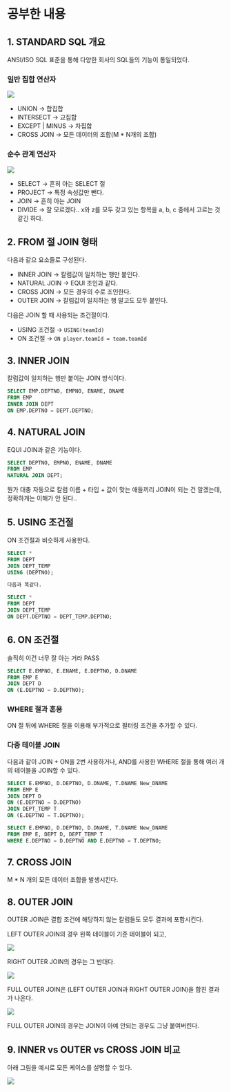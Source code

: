 # 공부한 내용

## 1. **STANDARD SQL 개요**

ANSI/ISO SQL 표준을 통해 다양한 회사의 SQL들의 기능이 통일되었다.

### 일반 집합 연산자

![](https://dataonair.or.kr/publishing/img/knowledge/SQL_200.jpg)

- UNION → 합집합
- INTERSECT → 교집합
- EXCEPT | MINUS → 차집합
- CROSS JOIN -> 모든 데이터의 조합(M * N개의 조합)

### 순수 관계 연산자

![](https://dataonair.or.kr/publishing/img/knowledge/SQL_201.jpg)

- SELECT → 흔히 아는 SELECT 절
- PROJECT → 특정 속성값만 뺀다.
- JOIN → 흔히 아는 JOIN
- DIVIDE → 잘 모르겠다.. x와 z를 모두 갖고 있는 항목을 a, b, c 중에서 고르는 것 같긴 하다.

## 2. **FROM 절 JOIN 형태**

다음과 같으 요소들로 구성된다.

- INNER JOIN → 칼럼값이 일치하는 행만 붙인다.
- NATURAL JOIN → EQUI 조인과 같다.
- CROSS JOIN → 모든 경우의 수로 조인한다.
- OUTER JOIN → 칼럼값이 일치하는 행 말고도 모두 붙인다.

다음은 JOIN 할 때 사용되는 조건절이다.

- USING 조건절 → `USING(teamId)`
- ON 조건절 → `ON player.teamId = team.teamId`

## **3. INNER JOIN**

칼럼값이 일치하는 행만 붙이는 JOIN 방식이다.

```sql
SELECT EMP.DEPTNO, EMPNO, ENAME, DNAME 
FROM EMP 
INNER JOIN DEPT 
ON EMP.DEPTNO = DEPT.DEPTNO;
```

## 4. **NATURAL JOIN**

EQUI JOIN과 같은 기능이다.

```sql
SELECT DEPTNO, EMPNO, ENAME, DNAME 
FROM EMP 
NATURAL JOIN DEPT;
```

뭔가 대충 자동으로 칼럼 이름 + 타입 + 값이 맞는 애들끼리 JOIN이 되는 건 알겠는데, 정확하게는 이해가 안 된다..

## 5. USING 조건절

ON 조건절과 비슷하게 사용한다.

```sql
SELECT * 
FROM DEPT 
JOIN DEPT_TEMP 
USING (DEPTNO);

다음과 똑같다.

SELECT * 
FROM DEPT 
JOIN DEPT_TEMP 
ON DEPT.DEPTNO = DEPT_TEMP.DEPTNO;
```

## 6. **ON 조건절**

솔직히 이건 너무 잘 아는 거라 PASS

```sql
SELECT E.EMPNO, E.ENAME, E.DEPTNO, D.DNAME 
FROM EMP E 
JOIN DEPT D 
ON (E.DEPTNO = D.DEPTNO);
```

### WHERE 절과 혼용

ON 절 뒤에 WHERE 절을 이용해 부가적으로 필터링 조건을 추가할 수 있다.

### 다중 테이블 JOIN

다음과 같이 JOIN + ON을 2번 사용하거나, AND를 사용한 WHERE 절을 통해 여러 개의 테이블을 JOIN할 수 있다.

```sql
SELECT E.EMPNO, D.DEPTNO, D.DNAME, T.DNAME New_DNAME 
FROM EMP E 
JOIN DEPT D 
ON (E.DEPTNO = D.DEPTNO) 
JOIN DEPT_TEMP T 
ON (E.DEPTNO = T.DEPTNO);

SELECT E.EMPNO, D.DEPTNO, D.DNAME, T.DNAME New_DNAME 
FROM EMP E, DEPT D, DEPT_TEMP T 
WHERE E.DEPTNO = D.DEPTNO AND E.DEPTNO = T.DEPTNO;
```

## 7. CROSS JOIN

M * N 개의 모든 데이터 조합을 발생시킨다.

## 8. **OUTER JOIN**

OUTER JOIN은 결합 조건에 해당하지 않는 칼럼들도 모두 결과에 포함시킨다.

LEFT OUTER JOIN의 경우 왼쪽 테이블이 기준 테이블이 되고,

![](https://img1.daumcdn.net/thumb/R1280x0/?scode=mtistory2&fname=https://blog.kakaocdn.net/dn/mmdRJ/btreK75rimL/TRJbhBsHXBp1DGzmc5rsYK/img.png)

RIGHT OUTER JOIN의 경우는 그 반대다.

![](https://img1.daumcdn.net/thumb/R1280x0/?scode=mtistory2&fname=https://blog.kakaocdn.net/dn/Gj7Fq/btreI94vINu/khwpWvPrCz61Ad3Jh0WD1k/img.png)

FULL OUTER JOIN은 (LEFT OUTER JOIN과 RIGHT OUTER JOIN)을 합친 결과가 나온다.

![](https://img1.daumcdn.net/thumb/R1280x0/?scode=mtistory2&fname=https://blog.kakaocdn.net/dn/7Vm2E/btreKIEOSny/flZ7zb99hEQPS2TAknmPu1/img.png)

FULL OUTER JOIN의 경우는 JOIN이 아예 안되는 경우도 그냥 붙여버린다.

## **9. INNER vs OUTER vs CROSS JOIN 비교**

아래 그림을 예시로 모든 케이스를 설명할 수 있다.

![](https://dataonair.or.kr/publishing/img/knowledge/SQL_203.jpg)
